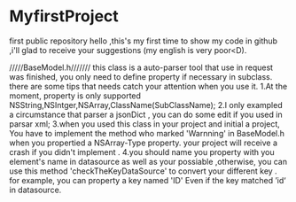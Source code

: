 # MyfirstProject
first public repository
hello ,this's my first time to show my code in github ,i'll glad to receive your suggestions (my english is very poor<D).

/////BaseModel.h///////
this class is a auto-parser tool that use in request was  finished, you only need to define property if necessary in subclass. there are some tips that needs catch your attention when you use it.
1.At the moment, property is only supported NSString,NSIntger,NSArray,ClassName(SubClassName);
2.I only exampled a circumstance that parser a jsonDict , you can do some edit if you used in parsar xml;
3.when you used this class in your project and initial a project, You have to implement the method who marked 'Warnning' in BaseModel.h when you propertied a NSArray-Type property. your project will receive a crash if you didn't implement .
4.you should name you property with you element's name in datasource as well as your possiable ,otherwise, you can use this method 'checkTheKeyDataSource' to convert your different key . for example, you can property a key named 'ID' Even if the key matched ’id‘ in datasource.
